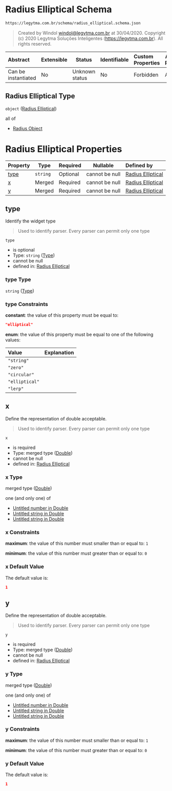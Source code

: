 # Radius Elliptical Schema

```txt
https://legytma.com.br/schema/radius_elliptical.schema.json
```




> Created by Windol [windol@legytma.com.br](mailto:windol@legytma.com.br) at 30/04/2020.
> Copyright (c) 2020 Legytma Soluções Inteligentes (<https://legytma.com.br>). All rights reserved.
>

| Abstract            | Extensible | Status         | Identifiable | Custom Properties | Additional Properties | Access Restrictions | Defined In                                                                                      |
| :------------------ | ---------- | -------------- | ------------ | :---------------- | --------------------- | ------------------- | ----------------------------------------------------------------------------------------------- |
| Can be instantiated | No         | Unknown status | No           | Forbidden         | Allowed               | none                | [radius_elliptical.schema.json](../schema/radius_elliptical.schema.json) |

## Radius Elliptical Type

`object` ([Radius Elliptical](radius_elliptical.md))

all of

-   [Radius Object](radius-oneof-radius-object.md)

# Radius Elliptical Properties

| Property      | Type     | Required | Nullable       | Defined by                                                                                                                          |
| :------------ | -------- | -------- | -------------- | :---------------------------------------------------------------------------------------------------------------------------------- |
| [type](#type) | `string` | Optional | cannot be null | [Radius Elliptical](widget-definitions-type.md) |
| [x](#x)       | Merged   | Required | cannot be null | [Radius Elliptical](app_bar_theme-properties-double.md)       |
| [y](#y)       | Merged   | Required | cannot be null | [Radius Elliptical](app_bar_theme-properties-double.md)       |

## type

Identify the widget type


> Used to identify parser. Every parser can permit only one type
>

`type`

-   is optional
-   Type: `string` ([Type](widget-definitions-type.md))
-   cannot be null
-   defined in: [Radius Elliptical](widget-definitions-type.md)

### type Type

`string` ([Type](widget-definitions-type.md))

### type Constraints

**constant**: the value of this property must be equal to:

```json
"elliptical"
```

**enum**: the value of this property must be equal to one of the following values:

| Value          | Explanation |
| :------------- | ----------- |
| `"string"`     |             |
| `"zero"`       |             |
| `"circular"`   |             |
| `"elliptical"` |             |
| `"lerp"`       |             |

## x

Define the representation of double acceptable.


> Used to identify parser. Every parser can permit only one type
>

`x`

-   is required
-   Type: merged type ([Double](app_bar_theme-properties-double.md))
-   cannot be null
-   defined in: [Radius Elliptical](app_bar_theme-properties-double.md)

### x Type

merged type ([Double](app_bar_theme-properties-double.md))

one (and only one) of

-   [Untitled number in Double](double-definitions-doublenumber.md)
-   [Untitled string in Double](double-definitions-doublestring.md)
-   [Untitled string in Double](double-definitions-doubleenum.md)

### x Constraints

**maximum**: the value of this number must smaller than or equal to: `1`

**minimum**: the value of this number must greater than or equal to: `0`

### x Default Value

The default value is:

```json
1
```

## y

Define the representation of double acceptable.


> Used to identify parser. Every parser can permit only one type
>

`y`

-   is required
-   Type: merged type ([Double](app_bar_theme-properties-double.md))
-   cannot be null
-   defined in: [Radius Elliptical](app_bar_theme-properties-double.md)

### y Type

merged type ([Double](app_bar_theme-properties-double.md))

one (and only one) of

-   [Untitled number in Double](double-definitions-doublenumber.md)
-   [Untitled string in Double](double-definitions-doublestring.md)
-   [Untitled string in Double](double-definitions-doubleenum.md)

### y Constraints

**maximum**: the value of this number must smaller than or equal to: `1`

**minimum**: the value of this number must greater than or equal to: `0`

### y Default Value

The default value is:

```json
1
```
